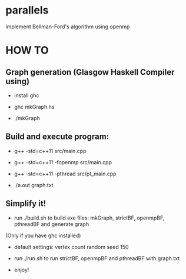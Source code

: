# parallels
implement Bellman-Ford's algorithm using openmp

# HOW TO

## Graph generation (Glasgow Haskell Compiler using)

- install ghc

- ghc mkGraph.hs

- ./mkGraph


## Build and execute program:

- g++ -std=c++11 src/main.cpp

- g++ -std=c++11 -fopenmp src/main.cpp

- g++ -std=c++11 -pthread src/pt_main.cpp

- ./a.out graph.txt

## Simplify it!

- run ./build.sh to build exe files: mkGraph, strictBF, openmpBF, pthreadBF and generate graph

(Only if you have ghc installed)

- default settings: vertex count random seed 150

- run ./run.sh to run strictBF, openmpBF and pthreadBF with graph.txt

- enjoy!
